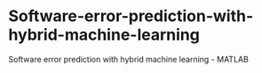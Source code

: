 # Software-error-prediction-with-hybrid-machine-learning
Software error prediction with hybrid machine learning - MATLAB
